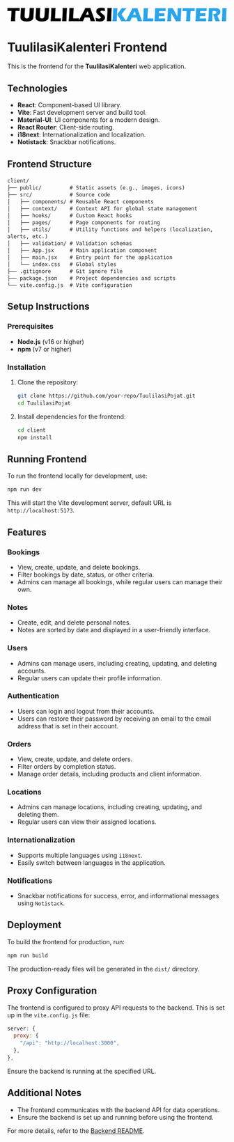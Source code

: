 ![TuulilasiKalenteri Logo](./public/logo.webp)

# TuulilasiKalenteri Frontend

This is the frontend for the **TuulilasiKalenteri** web application.

## Technologies

- **React**: Component-based UI library.
- **Vite**: Fast development server and build tool.
- **Material-UI**: UI components for a modern design.
- **React Router**: Client-side routing.
- **i18next**: Internationalization and localization.
- **Notistack**: Snackbar notifications.

## Frontend Structure

```text
client/
├── public/         # Static assets (e.g., images, icons)
├── src/            # Source code
│   ├── components/ # Reusable React components
│   ├── context/    # Context API for global state management
│   ├── hooks/      # Custom React hooks
│   ├── pages/      # Page components for routing
│   ├── utils/      # Utility functions and helpers (localization, alerts, etc.)
│   ├── validation/ # Validation schemas
│   ├── App.jsx     # Main application component
│   ├── main.jsx    # Entry point for the application
│   └── index.css   # Global styles
├── .gitignore      # Git ignore file
├── package.json    # Project dependencies and scripts
└── vite.config.js  # Vite configuration
```

## Setup Instructions

### Prerequisites

- **Node.js** (v16 or higher)
- **npm** (v7 or higher)

### Installation

1. Clone the repository:

   ```bash
   git clone https://github.com/your-repo/TuulilasiPojat.git
   cd TuulilasiPojat
   ```

2. Install dependencies for the frontend:

   ```bash
   cd client
   npm install
   ```

## Running Frontend

To run the frontend locally for development, use:

```bash
npm run dev
```

This will start the Vite development server, default URL is `http://localhost:5173`.

## Features

### Bookings

- View, create, update, and delete bookings.
- Filter bookings by date, status, or other criteria.
- Admins can manage all bookings, while regular users can manage their own.

### Notes

- Create, edit, and delete personal notes.
- Notes are sorted by date and displayed in a user-friendly interface.

### Users

- Admins can manage users, including creating, updating, and deleting accounts.
- Regular users can update their profile information.

### Authentication

- Users can login and logout from their accounts.
- Users can restore their password by receiving an email to the email address that is set in their account.

### Orders

- View, create, update, and delete orders.
- Filter orders by completion status.
- Manage order details, including products and client information.

### Locations

- Admins can manage locations, including creating, updating, and deleting them.
- Regular users can view their assigned locations.

### Internationalization

- Supports multiple languages using `i18next`.
- Easily switch between languages in the application.

### Notifications

- Snackbar notifications for success, error, and informational messages using `Notistack`.

## Deployment

To build the frontend for production, run:

```bash
npm run build
```

The production-ready files will be generated in the `dist/` directory.

## Proxy Configuration

The frontend is configured to proxy API requests to the backend. This is set up in the `vite.config.js` file:

```js
server: {
  proxy: {
    "/api": "http://localhost:3000",
  },
},
```

Ensure the backend is running at the specified URL.

## Additional Notes

- The frontend communicates with the backend API for data operations.
- Ensure the backend is set up and running before using the frontend.

For more details, refer to the [Backend README](../server/README.md).
